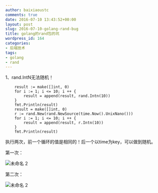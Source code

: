 ```yaml
---
author: baixiaoustc
comments: true
date: 2016-07-10 13:43:52+00:00
layout: post
slug: 2016-07-10-golang-rand-bug
title: golang的rand包的坑
wordpress_id: 164
categories:
- 后端技术
tags:
- golang
- rand
---
```


1、rand.IntN无法随机！

    
    	
    	result := make([]int, 0)
    	for i := 1; i <= 10; i ++ {
    		result = append(result, rand.Intn(10))
    	}
    	fmt.Println(result)
    	result = make([]int, 0)
    	r := rand.New(rand.NewSource(time.Now().UnixNano()))
    	for i := 1; i <= 10; i ++ {
    		result = append(result, r.Intn(10))
    	}
    	fmt.Println(result)
    


执行两次，前一个循环的值是相同的！后一个以time为key，可以做到随机。

第一次：

![未命名 2](http://baixiaoustc.com/wordpress/wp-content/uploads/2016/07/未命名-2-3-1024x148.png)

第二次：

![未命名 2](http://baixiaoustc.com/wordpress/wp-content/uploads/2016/07/未命名-2-4-1024x153.png)
